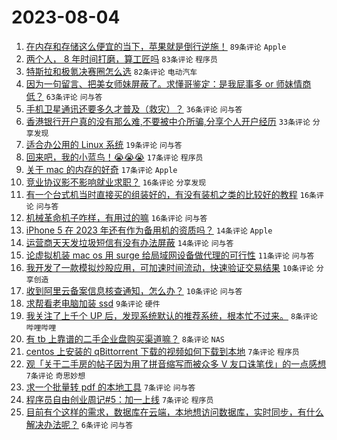 # 2023-08-04

1. [在内存和存储这么便宜的当下，苹果就是倒行逆施！](https://www.v2ex.com/t/962285) `89条评论` `Apple`
1. [两个人， 8 年时间打磨，算工匠吗](https://www.v2ex.com/t/962266) `83条评论` `程序员`
1. [特斯拉和极氪决赛圈怎么选](https://www.v2ex.com/t/962282) `82条评论` `电动汽车`
1. [因为一句留言、把美女师妹屏蔽了。求懂哥鉴定：是我屁事多 or 师妹情商低？](https://www.v2ex.com/t/962296) `63条评论` `问与答`
1. [手机卫星通讯还要多久才普及（救灾）？](https://www.v2ex.com/t/962326) `36条评论` `问与答`
1. [香港银行开户真的没有那么难,不要被中介所骗,分享个人开户经历](https://www.v2ex.com/t/962340) `33条评论` `分享发现`
1. [适合办公用的 Linux 系统](https://www.v2ex.com/t/962267) `19条评论` `问与答`
1. [回来吧，我的小蓝鸟！😭😭😭](https://www.v2ex.com/t/962309) `17条评论` `程序员`
1. [关于 mac 的内存的好奇](https://www.v2ex.com/t/962300) `17条评论` `Apple`
1. [竞业协议影不影响就业求职？](https://www.v2ex.com/t/962308) `16条评论` `分享发现`
1. [有一个台式机当时直接买的组装好的，有没有装机之类的比较好的教程](https://www.v2ex.com/t/962274) `16条评论` `问与答`
1. [机械革命机子咋样，有用过的嘛](https://www.v2ex.com/t/962263) `16条评论` `问与答`
1. [iPhone 5 在 2023 年还有作为备用机的资质吗？](https://www.v2ex.com/t/962335) `14条评论` `Apple`
1. [运营商天天发垃圾短信有没有办法屏蔽](https://www.v2ex.com/t/962281) `14条评论` `问与答`
1. [论虚拟机装 mac os 用 surge 给局域网设备做代理的可行性](https://www.v2ex.com/t/962294) `11条评论` `问与答`
1. [我开发了一款模拟炒股应用，可加速时间流动，快速验证交易结果](https://www.v2ex.com/t/962338) `10条评论` `分享创造`
1. [收到阿里云备案信息核查通知，怎么办？](https://www.v2ex.com/t/962323) `10条评论` `问与答`
1. [求帮看老电脑加装 ssd](https://www.v2ex.com/t/962284) `9条评论` `硬件`
1. [我关注了上千个 UP 后，发现系统默认的推荐系统，根本忙不过来。](https://www.v2ex.com/t/962349) `8条评论` `哔哩哔哩`
1. [有 tb 上靠谱的二手企业盘购买渠道嘛？](https://www.v2ex.com/t/962343) `8条评论` `NAS`
1. [centos 上安装的 qBittorrent 下载的视频如何下载到本地](https://www.v2ex.com/t/962341) `7条评论` `程序员`
1. [观「关于二手房的帖子因为用了拼音缩写而被众多 V 友口诛笔伐」的一点感想](https://www.v2ex.com/t/962325) `7条评论` `奇思妙想`
1. [求一个批量转 pdf 的本地工具](https://www.v2ex.com/t/962292) `7条评论` `问与答`
1. [程序员自由创业周记#5：加一上线](https://www.v2ex.com/t/962291) `7条评论` `程序员`
1. [目前有个这样的需求，数据库在云端，本地想访问数据库，实时同步，有什么解决办法呢？](https://www.v2ex.com/t/962336) `6条评论` `问与答`
